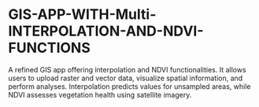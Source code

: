 # GIS-APP-WITH-Multi-INTERPOLATION-AND-NDVI-FUNCTIONS
A refined GIS app offering interpolation and NDVI functionalities. It allows users to upload raster and vector data, visualize spatial information, and perform analyses. Interpolation predicts values for unsampled areas, while NDVI assesses vegetation health using satellite imagery.
